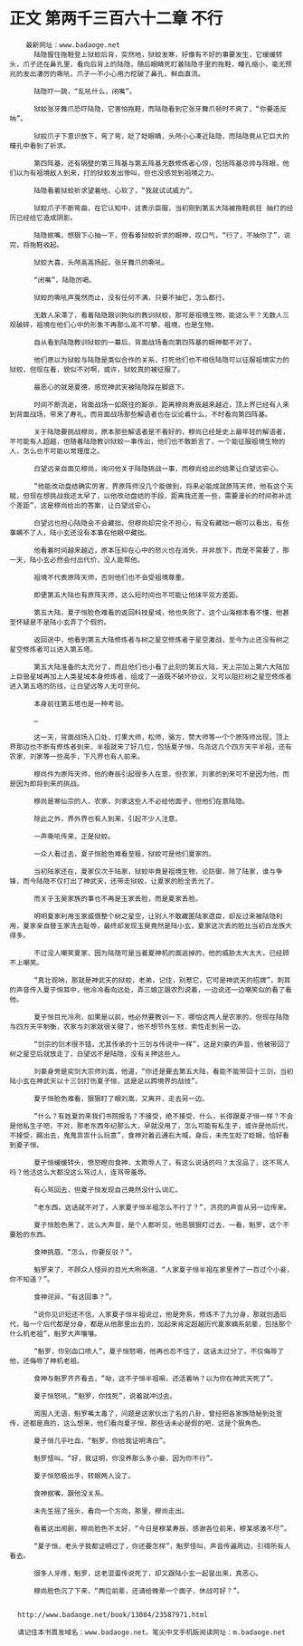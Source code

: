 # 正文 第两千三百六十二章 不行
        最新网址：www.badaoge.net
          陆隐握住拖鞋登上狱蛟后背，突然地，狱蛟发寒，好像有不好的事要发生，它缓缓转头，爪子还在鼻孔里，看向后背上的陆隐，随后眼睛死盯着陆隐手里的拖鞋，瞳孔缩小，毫无预兆的发出凄厉的嘶吼，爪子一不小心用力挖破了鼻孔，鲜血直流。
      
          陆隐吓一跳，“乱吼什么，闭嘴”。
      
          狱蛟张牙舞爪恐吓陆隐，它害怕拖鞋，而陆隐看到它张牙舞爪顿时不爽了，“你要造反呐”。
      
          狱蛟爪子下意识放下，弯了弯，眨了眨眼睛，头颅小心凑近陆隐，而陆隐竟从它巨大的瞳孔中看到了祈求。
      
          第四阵基，还有隔壁的第三阵基与第五阵基无数修炼者心惊，包括阵基总帅与阵眼，他们以为有祖境敌人到来，打的狱蛟发出惨叫，但也没感觉到祖境之力。
      
          陆隐看着狱蛟祈求望着他，心软了，“我就试试威力”。
      
          狱蛟爪子不断弯曲，在它认知中，这表示臣服，当初刚到第五大陆被拖鞋疯狂 抽打的经历已经给它造成阴影。
      
          陆隐抿嘴，想狠下心抽一下，但看着狱蛟祈求的眼神，叹口气，“行了，不抽你了”，说完，将拖鞋收起。
      
          狱蛟大喜，头颅高高扬起，张牙舞爪的嘶吼。
      
          “闭嘴”，陆隐厉喝。
      
          狱蛟的嘶吼声戛然而止，没有任何不满，只要不抽它，怎么都行。
      
          无数人呆滞了，看着陆隐跟训狗似的教训狱蛟，那可是祖境生物，能这么干？无数人三观破碎，祖境在他们心中的形象不再那么高不可攀，祖境，也是生物。
      
          自从看到陆隐教训狱蛟的一幕后，背面战场看向第四阵基的眼神都不对了。
      
          他们原以为狱蛟与陆隐是类似合作的关系，打死他们也不相信陆隐可以征服祖境实力的狱蛟，但现在看，貌似不对啊，或许，狱蛟真的被征服了。
      
          最恶心的就是夏德，感觉神武天被陆隐踩在脚底下。
      
          时间不断流逝，背面战场一如既往的厮杀，距离穆尚寿辰越来越近，顶上界已经有人来到背面战场，带来了寿礼，而背面战场那些解语者也在议论着什么，不时看向第四阵基。
      
          关于陆隐要挑战穆尚，原本那些解语者是不看好的，穆尚已经是史上最年轻的解语者，不可能有人超越，但随着陆隐教训狱蛟一事传出，他们也不敢断言了，一个能征服祖境生物的人，怎么也不可能以常理度之。
      
          白望远亲自面见穆尚，询问他关于陆隐挑战一事，而穆尚给出的结果让白望远安心。
      
          “他能改动盘结确实厉害，界原阵师没几个能做到，将来必能成就原阵天师，他有这个天赋，但现在想挑战我还太早了，以他改动盘结的手段，距离我还差一些，需要漫长的时间弥补这个差距”，这是穆尚给出的答案，让白望远安心。
      
          白望远也担心陆隐会不会藏拙，但穆尚却完全不担心，有没有藏拙一眼可以看出，有些事瞒不了人，陆小玄还没有本事在他眼中藏拙。
      
          他看着时间越来越近，原本压抑在心中的怒火也在消失，并非放下，而是不需要了，那一天，陆小玄必然会付出代价，没人能帮他。
      
          祖境不代表原阵天师，否则他们也不会受祖境尊重。
      
          即便第五大陆也有原阵天师，这么短时间也不可能让他抹平双方差距。
      
          第五大陆，夏子恒脸色难看的返回科技星域，他也失败了，这个山海根本看不懂，他甚至怀疑是不是陆小玄弄了个假的。
      
          返回途中，他看到第五大陆修炼者与树之星空修炼者于星空激战，至今为止还没有树之星空修炼者可以进入第五塔。
      
          第五大陆准备的太充分了，而且他们也小看了此刻的第五大陆，天上宗加上第六大陆加上巨兽星域再加上人类星域本身修炼者，组成了一道既不破坏协议，又可以阻拦树之星空修炼者进入第五塔的防线，让白望远等人无可奈何。
      
          本身前往第五塔也是一种考验。
      
          …
      
          这一天，背面战场入口处，灯果大师，松师，骆方，赞大师等一个个原阵师出现，顶上界那边也不断有修炼者到来，半祖就来了好几位，包括夏子恒，乌尧这几个四方天平半祖，还有农家，刘家等一些高手，下凡界也有人前来。
      
          穆尚作为原阵天师，他的寿辰引起很多人在意，但农家，刘家的到来可不是因为他，而是因为即将到来的挑战。
      
          穆尚是寒仙宗的人，农家，刘家这些人不必给他面子，但他们在意陆隐。
      
          除此之外，界外界也有人到来，引起不少人注意。
      
          一声嘶吼传来，正是狱蛟。
      
          一众人看过去，夏子恒脸色难看至极，狱蛟可是他们夏家的。
      
          当初陆家还在，夏家仅次于陆家，狱蛟毕竟是祖境生物，论防御，除了陆家，谁与争锋，而今陆隐不仅打出了神武天，还带走狱蛟，让夏家的脸全丢光了。
      
          而关于玉昊家族的事也不再是玉家丢脸，而是夏家丢脸。
      
          明明夏家利用玉家威慑整个树之星空，让别人不敢藏匿陆家遗臣，却反过来被陆隐利用，夏家亲自替玉家洗去耻辱，最终却发现玉昊竟然是陆小玄，夏家这次丢的脸比当初白龙族大得多。
      
          不过没人嘲笑夏家，因为陆隐可是当着夏神机的面逃掉的，他的威胁太大太大，已经顾不上嘲笑。
      
          “真壮观呐，那就是神武天的狱蛟，老弟，记住，别惹它，它可是神武天的招牌”，刺耳的声音传入夏子恒耳中，他冷冷看向远处，弄三娘正跟农烈说着，一边说还一边嘲笑似的看了看他。
      
          夏子恒目光冷冽，如果是以前，他必然要教训一下，哪怕这两人是农家的，但现在陆隐与四方天平制衡，农家与刘家就很关键了，他不想节外生枝，索性走到另一边。
      
          “剑宗的剑术很不错，尤其传承的十三剑与传说中一样”，这是刘豪的声音，他被带回了树之星空后就放走了，白望远不是陆隐，没有关押这些人。
      
          刘豪身旁是奕剑大宗师刘嵩，他道，“你还是要去第五大陆，看能不能带回十三剑，当初陆小玄在神武天以十三剑打伤夏子恒，这是足以跨境界的战技”。
      
          夏子恒脸色难看，狠狠盯了眼刘嵩，又离开，走去另一边。
      
          “什么？有姓夏的来我们书院报名？不接受，绝不接受，什么，长得跟夏子恒一样？不会是他私生子吧，不对，那老东西年纪那么大，早就没用了，怎么可能有私生子，或许是他后代，不接受，踢出去，鬼鬼祟祟什么玩意”，食神对着云通石大喊，身后，未先生眨了眨眼，恰好看到夏子恒。
      
          夏子恒缓缓转头，愤怒瞪向食神，太欺辱人了，有这么说话的吗？太没品了，这不骂人吗？他活这么大都没这么骂过人，连骂带羞辱。
      
          有心骂回去，但夏子恒发现自己竟然没什么词汇。
      
          “老东西，这话就不对了，人家夏子恒半祖怎么不行了？”，洪亮的声音从另一边传来。
      
          夏子恒脸色黑了，这么大声音，是个人都听见，他恶狠狠盯过去，一看，魁罗，这个不要脸的东西。
      
          食神挑眉，“怎么，你要反驳？”。
      
          魁罗来了，不顾众人怪异的目光大咧咧道，“人家夏子恒半祖在家里养了一百过个小妾，你不知道？”。
      
          食神诧异，“有这回事？”。
      
          “说你见识短还不信，人家夏子恒半祖说过，他是旁系，修炼不了九分身，那就创造后代，每一个后代都是分身，都是从他那里出去的，加起来肯定超越历代夏家嫡系前辈，包括那个什么机老祖”，魁罗大声嚷嚷。
      
          “魁罗，你别血口喷人”，夏子恒怒喝，他再也忍不住了，这话太过分了，不仅侮辱了他，还侮辱了神机老祖。
      
          食神与魁罗齐齐看去，“呦，这不子恒半祖嘛，还活着呐？以为你在神武天死了”。
      
          夏子恒怒吼，“魁罗，你找死”，说着就冲过去。
      
          周围人无语，魁罗嘴太毒了，问题是这家伙出了名的八卦，曾经把各家族隐秘到处宣传，还都是真的，这么想来，他们看向夏子恒，那些话未必是假的吧，这是个狠角色。
      
          夏子恒几乎吐血，“魁罗，你给我证明清白”。
      
          魁罗怪叫，“好，我证明，你没养那么多小妾，因为你不行”。
      
          夏子恒怒极出手，转眼两人没了。
      
          食神抿嘴，跟他没关系。
      
          未先生摇了摇头，看向一个方向，那里，穆尚走出。
      
          看着这出闹剧，穆尚脸色不太好，“今日是穆某寿辰，感谢各位前来，穆某感激不尽”。
      
          “夏子恒，老头子我都证明过了，你还要怎样”，魁罗怪叫，声音传遍周边，引得所有人看去。
      
          很多人牙疼，魁罗，这老混蛋传说死了，却又跟陆小玄一起冒出来，真恶心。
      
          穆尚脸色沉了下来，“两位前辈，还请给晚辈一个面子，休战可好？”。
      
      
      http://www.badaoge.net/book/13084/23587971.html
      
      请记住本书首发域名：www.badaoge.net。笔尖中文手机版阅读网址：m.badaoge.net